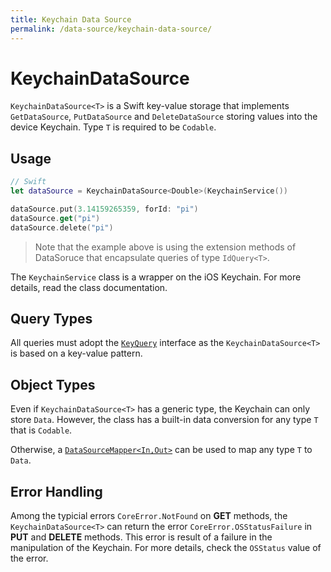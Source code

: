 ```yaml
---
title: Keychain Data Source
permalink: /data-source/keychain-data-source/
---
```


# KeychainDataSource

`KeychainDataSource<T>` is a Swift key-value storage that implements `GetDataSource`, `PutDataSource` and `DeleteDataSource` storing values into the device Keychain. Type `T` is required to be `Codable`.

## Usage

```swift
// Swift
let dataSource = KeychainDataSource<Double>(KeychainService())

dataSource.put(3.14159265359, forId: "pi")
dataSource.get("pi")
dataSource.delete("pi")
```

>Note that the example above is using the extension methods of DataSoruce that encapsulate queries of type `IdQuery<T>`.

The `KeychainService` class is a wrapper on the iOS Keychain. For more details, read the class documentation.

## Query Types

All queries must adopt the [`KeyQuery`](query.md) interface as the `KeychainDataSource<T>` is based on a key-value pattern.

## Object Types

Even if `KeychainDataSource<T>` has a generic type, the Keychain can only store `Data`. However, the class has a built-in data conversion for any type `T` that is `Codable`.

Otherwise, a [`DataSourceMapper<In,Out>`](DataSourceMapper.md) can be used to map any type `T` to `Data`.

## Error Handling

Among the typicial errors `CoreError.NotFound` on **GET** methods, the `KeychainDataSource<T>` can return the error `CoreError.OSStatusFailure` in **PUT** and **DELETE** methods. This error is result of a failure in the manipulation of the Keychain. For more details, check the `OSStatus` value of the error.
